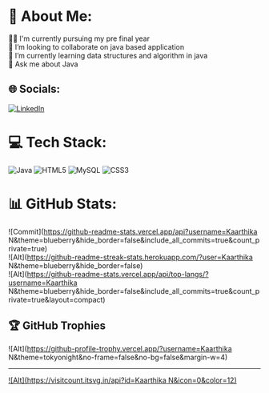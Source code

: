 # 💫 About Me:
👨‍🎓 I'm currently pursuing my pre final year <br>👯 I’m looking to collaborate on java based application<br>🌱 I’m currently learning data structures and algorithm in java<br>💬 Ask me about Java


## 🌐 Socials:
[![LinkedIn](https://img.shields.io/badge/LinkedIn-%230077B5.svg?logo=linkedin&logoColor=white)](https://linkedin.com/in/kaarthika-n-87072024a) 

# 💻 Tech Stack:
![Java](https://img.shields.io/badge/java-%23ED8B00.svg?style=flat-square&logo=openjdk&logoColor=white) ![HTML5](https://img.shields.io/badge/html5-%23E34F26.svg?style=flat-square&logo=html5&logoColor=white) ![MySQL](https://img.shields.io/badge/mysql-%2300000f.svg?style=flat-square&logo=mysql&logoColor=white) ![CSS3](https://img.shields.io/badge/css3-%231572B6.svg?style=flat-square&logo=css3&logoColor=white)
# 📊 GitHub Stats:
![Commit](https://github-readme-stats.vercel.app/api?username=Kaarthika N&theme=blueberry&hide_border=false&include_all_commits=true&count_private=true)<br/>
![Alt](https://github-readme-streak-stats.herokuapp.com/?user=Kaarthika N&theme=blueberry&hide_border=false)<br/>
![Alt](https://github-readme-stats.vercel.app/api/top-langs/?username=Kaarthika N&theme=blueberry&hide_border=false&include_all_commits=true&count_private=true&layout=compact)

## 🏆 GitHub Trophies
![Alt](https://github-profile-trophy.vercel.app/?username=Kaarthika N&theme=tokyonight&no-frame=false&no-bg=false&margin-w=4)

---
[![Alt](https://visitcount.itsvg.in/api?id=Kaarthika N&icon=0&color=12)](https://visitcount.itsvg.in)
